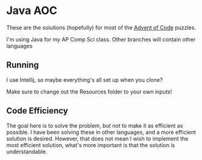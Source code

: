 # Java AOC
These are the solutions (hopefully) for most of the [Advent of Code](https://adventofcode.com/) puzzles.

I'm using Java for my AP Comp Sci class. Other branches will contain other languages

## Running
I use Intellij, so maybe everything's all set up when you clone?

Make sure to change out the Resources folder to your own inputs!

## Code Efficiency
The goal here is to solve the problem, but not to make it as efficient as possible. I have been solving these in other languages, and a more efficient solution is desired. However, that does not mean I wish to implement the most efficient solution, what's more important is that the solution is understandable.